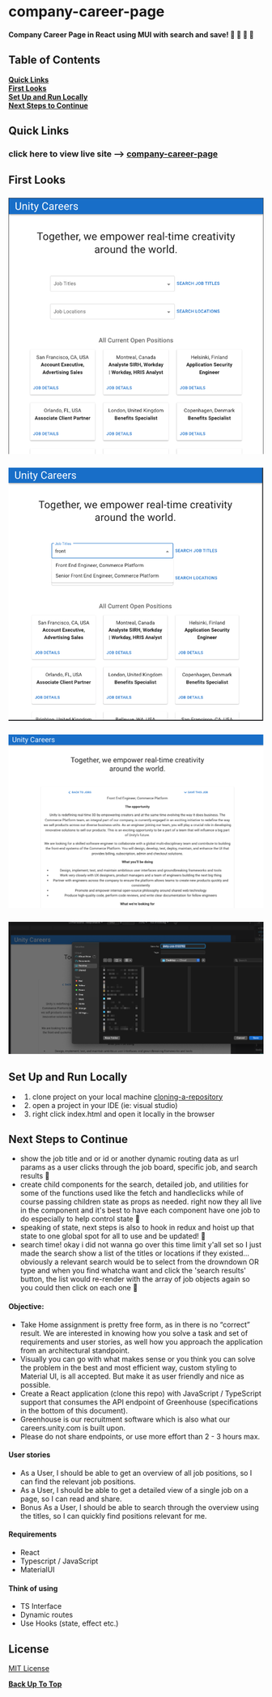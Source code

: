# company-career-page
#### Company Career Page in React using MUI with search and save! 🐬 🦄 🐳 🐙


## Table of Contents
**[Quick Links](#Quick-Links)**<br>
**[First Looks](#First-Looks)**<br>
**[Set Up and Run Locally](#Set-Up-and-Run-Locally)**<br>
**[Next Steps to Continue](#Next-Steps-to-Continue)**<br>


## Quick Links
### click here to view live site --> [company-career-page](https://company-career-page.netlify.app/)

## First Looks
### ![](src/images/screenshot-1-unity.png)
### ![](src/images/srcreenshot-2-unity.png)
### ![](src/images/screenshot-3-unity.png)
### ![](src/images/screenshot-4-unity.png)

## Set Up and Run Locally
- 1. clone project on your local machine [cloning-a-repository](https://docs.github.com/en/repositories/creating-and-managing-repositories/cloning-a-repository)
- 2. open a project in your IDE (ie: visual studio)
- 3. right click index.html and open it locally in the browser

## Next Steps to Continue
- show the job title and or id or another dynamic routing data as url params as a user clicks through the job board, specific job, and search results 🐙
- create child components for the search, detailed job, and utilities for some of the functions used like the fetch and handleclicks while of course passing children state as props as needed. right now they all live in the <Careers/> component and it's best to have each component have one job to do especially to help control state 🐬
- speaking of state, next steps is also to hook in redux and hoist up that state to one global spot for all to use and be updated! 🦄
- search time! okay i did not wanna go over this time limit  y'all set so I just made the search show a list of the titles or locations if they existed... obviously a relevant search would be to select from the drowndown OR type and when you find whatcha want and click the 'search results' button, the list would re-render with the array of job objects again so you could then click on each one 🦩

#### Objective:
- Take Home assignment is pretty free form, as in there is no “correct” result. We are interested in knowing how you solve a task and set of requirements and user stories, as well how you approach the application from an architectural standpoint. 
- Visually you can go with what makes sense or you think you can solve the problem in the best and most efficient way, custom styling to Material UI, is all accepted. But make it as user friendly and nice as possible.
- Create a React application (clone this repo) with JavaScript / TypeScript support that consumes the API endpoint of Greenhouse (specifications in the bottom of this document).
 - Greenhouse is our recruitment software which is also what our careers.unity.com is built upon.
- Please do not share endpoints, or use more effort than 2 - 3 hours max.

#### User stories
- As a User, I should be able to get an overview of all job positions, so I can find the relevant job positions.
- As a User, I should be able to get a detailed view of a single job on a page, so I can read and share.
- Bonus As a User, I should be able to search through the overview using the titles, so I can quickly find positions relevant for me.

#### Requirements
- React
- Typescript / JavaScript
- MaterialUI

#### Think of using
- TS Interface
- Dynamic routes
- Use Hooks (state, effect etc.)

## License

[MIT License](https://opensource.org/licenses/MIT)

**[Back Up To Top](#e-commerce-site)**

